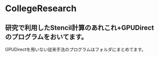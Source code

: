 # CollegeResearch
## 研究で利用したStencil計算のあれこれ+GPUDirectのプログラムをおいてます。
GPUDirectを用いない従来手法のプログラムはフォルダにまとめてます。
